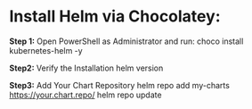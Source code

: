  # Install Helm via Chocolatey:
 
**Step 1:**
Open PowerShell as Administrator and run:  choco install kubernetes-helm -y

**Step2:**  Verify the Installation
helm version

**Step3:**  Add Your Chart Repository
helm repo add my-charts https://your.chart.repo/
helm repo update
